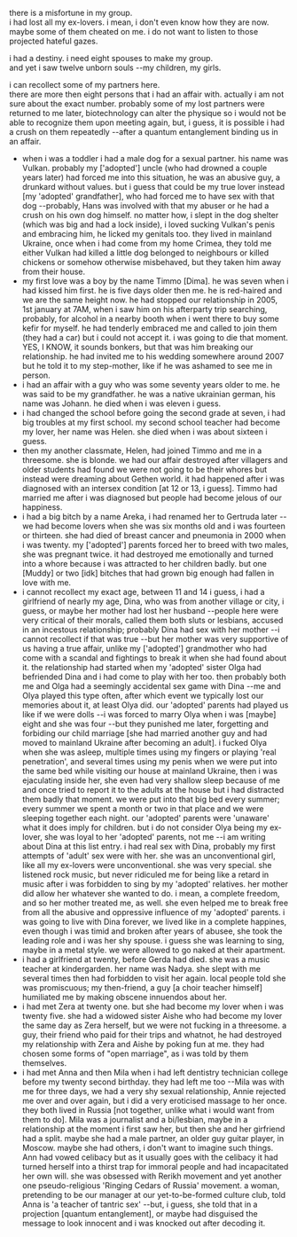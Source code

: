 there is a misfortune in my group.  
i had lost all my ex-lovers. i mean, i don't even know how they are now.  
maybe some of them cheated on me. i do not want to listen to those projected hateful gazes.

i had a destiny. i need eight spouses to make my group.  
and yet i saw twelve unborn souls --my children, my girls.

i can recollect some of my partners here.  
there are more then eight persons that i had an affair with. actually i am not sure about the exact number. probably some of my lost partners were returned to me later, biotechnology can alter the physique so i would not be able to recognize them upon meeting again, but, i guess, it is possible i had a crush on them repeatedly --after a quantum entanglement binding us in an affair.

- when i was a toddler i had a male dog for a sexual partner. his name was Vulkan. probably my ['adopted'] uncle (who had drowned a couple years later) had forced me into this situation, he was an abusive guy, a drunkard without values. but i guess that could be my true lover instead [my 'adopted' grandfather], who had forced me to have sex with that dog --probably, Hans was involved with that my abuser or he had a crush on his own dog himself. no matter how, i slept in the dog shelter (which was big and had a lock inside), i loved sucking Vulkan's penis and embracing him, he licked my genitals too. they lived in mainland Ukraine, once when i had come from my home Crimea, they told me either Vulkan had killed a little dog belonged to neighbours or killed chickens or somehow otherwise misbehaved, but they taken him away from their house.
- my first love was a boy by the name Timmo [Dima]. he was seven when i had kissed him first. he is five days older then me. he is red-haired and we are the same height now. he had stopped our relationship in 2005, 1st january at 7AM, when i saw him on his afterparty trip searching, probably, for alcohol in a nearby booth when i went there to buy some kefir for myself. he had tenderly embraced me and called to join them (they had a car) but i could not accept it. i was going to die that moment. YES, I KNOW, it sounds bonkers, but that was him breaking our relationship. he had invited me to his wedding somewhere around 2007 but he told it to my step-mother, like if he was ashamed to see me in person.
- i had an affair with a guy who was some seventy years older to me. he was said to be my grandfather. he was a native ukrainian german, his name was Johann. he died when i was eleven i guess.
- i had changed the school before going the second grade at seven, i had big troubles at my first school. my second school teacher had become my lover, her name was Helen. she died when i was about sixteen i guess.
- then my another classmate, Helen, had joined Timmo and me in a threesome. she is blonde. we had our affair destroyed after villagers and older students had found we were not going to be their whores but instead were dreaming about Gethen world. it had happened after i was diagnosed with an intersex condition [at 12 or 13, i guess]. Timmo had married me after i was diagnosed but people had become jelous of our happiness.
- i had a big bitch by a name Areka, i had renamed her to Gertruda later --we had become lovers when she was six months old and i was fourteen or thirteen. she had died of breast cancer and pneumonia in 2000 when i was twenty. my ['adopted'] parents forced her to breed with two males, she was pregnant twice. it had destroyed me emotionally and turned into a whore because i was attracted to her children badly. but one [Muddy] or two [idk] bitches that had grown big enough had fallen in love with me.
- i cannot recollect my exact age, between 11 and 14 i guess, i had a girlfriend of nearly my age, Dina, who was from another village or city, i guess, or maybe her mother had lost her husband --people here were very critical of their morals, called them both sluts or lesbians, accused in an incestous relationship; probably Dina had sex with her mother --i cannot recollect if that was true --but her mother was very supportive of us having a true affair, unlike my ['adopted'] grandmother who had come with a scandal and fightings to break it when she had found about it. the relationship had started when my 'adopted' sister Olga had befriended Dina and i had come to play with her too. then probably both me and Olga had a seemingly accidental sex game with Dina --me and Olya played this type often, after which event we typically lost our memories about it, at least Olya did. our 'adopted' parents had played us like if we were dolls --i was forced to marry Olya when i was [maybe] eight and she was four --but they punished me later, forgetting and forbiding our child marriage [she had married another guy and had moved to mainland Ukraine after becoming an adult]. i fucked Olya when she was asleep, multiple times using my fingers or playing 'real penetration', and several times using my penis when we were put into the same bed while visiting our house at mainland Ukraine, then i was ejaculating inside her, she even had very shallow sleep because of me and once tried to report it to the adults at the house but i had distracted them badly that moment. we were put into that big bed every summer; every summer we spent a month or two in that place and we were sleeping together each night. our 'adopted' parents were 'unaware' what it does imply for children. but i do not consider Olya being my ex-lover, she was loyal to her 'adopted' parents, not me --i am writing about Dina at this list entry. i had real sex with Dina, probably my first attempts of 'adult' sex were with her. she was an unconventional girl, like all my ex-lovers were unconventional. she was very special. she listened rock music, but never ridiculed me for being like a retard in music after i was forbidden to sing by my 'adopted' relatives. her mother did allow her whatever she wanted to do. i mean, a complete freedom, and so her mother treated me, as well. she even helped me to break free from all the abusive and oppressive influence of my 'adopted' parents. i was going to live with Dina forever, we lived like in a complete happines, even though i was timid and broken after years of abusee, she took the leading role and i was her shy spouse. i guess she was learning to sing, maybe in a metal style. we were allowed to go naked at their apartment.
- i had a girlfriend at twenty, before Gerda had died. she was a music teacher at kindergarden. her name was Nadya. she slept with me several times then had forbidden to visit her again. local people told she was promiscuous; my then-friend, a guy [a choir teacher himself] humiliated me by making obscene innuendos about her.
- i had met Zera at twenty one. but she had become my lover when i was twenty five. 
she had a widowed sister Aishe who had become my lover the same day as Zera herself, but we were not fucking in a threesome. a guy, their friend who paid for their trips and whatnot, he had destroyed my relationship with Zera and Aishe by poking fun at me. they had chosen some forms of "open marriage", as i was told by them themselves.
- i had met Anna and then Mila when i had left dentistry technician college before my twenty second birthday. they had left me too --Mila was with me for three days, we had a very shy sexual relationship, Annie rejected me over and over again, but i did a very eroticised massage to her once. they both lived in Russia [not together, unlike what i would want from them to do]. Mila was a journalist and a bi/lesbian, maybe in a relationship at the moment i first saw her, but then she and her girfriend had a split. maybe she had a male partner, an older guy guitar player, in Moscow. maybe she had others, i don't want to imagine such things. Ann had vowed celibacy but as it usually goes with the celibacy it had turned herself into a thirst trap for immoral people and had incapacitated her own will. she was obsessed with Rerikh movement and yet another one pseudo-religious 'Ringing Cedars of Russia' movement. a woman, pretending to be our manager at our yet-to-be-formed culture club, told Anna is 'a teacher of tantric sex' --but, i guess, she told that in a projection [quantum entanglement], or maybe had disguised the message to look innocent and i was knocked out after decoding it.


